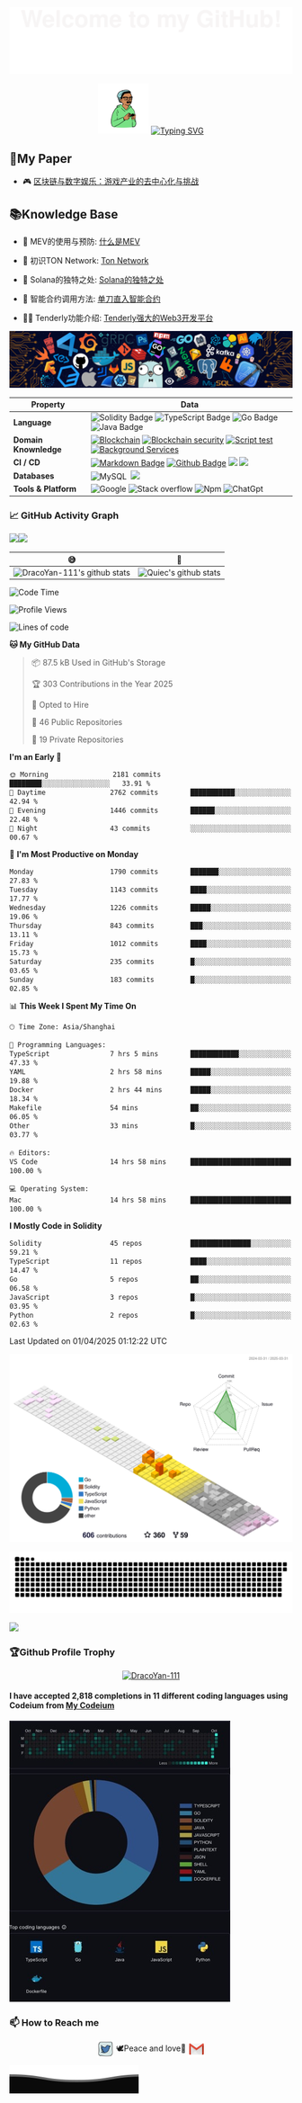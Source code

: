 ![](assets/Bottom_up.svg)

<!--   my-ticker -->
<p align="center">
  <img src="assets/peep.png" alt="Your PNG" width="90" height="90">
    <a href="https://git.io/typing-svg">
    <img src="https://readme-typing-svg.demolab.com?font=Fira+Code&size=23&pause=1000&random=false&width=435&lines=Hello+everyone%2CWhat's+good%F0%9F%98%8A;Welcome+to+my+Github%F0%9F%AB%A3;My+name+is+Draco+Yan%F0%9F%91%A6;Master+Solidity%2CJava%2CGo%2CTs%2CJs%F0%9F%AB%B6;I+like+%F0%9F%8E%B5+%F0%9F%96%A5%EF%B8%8F+%F0%9F%A7%97+%F0%9F%8F%8B%EF%B8%8F+%F0%9F%8F%8A+%F0%9F%8F%93;Still+learning+more%F0%9F%93%96;Peace%F0%9F%95%8A%EF%B8%8F+and+love%F0%9F%A9%B7" alt="Typing SVG" />
  </a>
</p>

<!--   my-paper -->
## 📃My Paper

- 🎮 [区块链与数字娱乐：游戏产业的去中心化与挑战](assets/区块链与数字娱乐：游戏产业的去中心化与挑战.pdf)

<!--   my-Knowledge Base -->
## 📚Knowledge Base

- 🤝 MEV的使用与预防: [什么是MEV](https://private-thursday-1d0.notion.site/MEV-111655235e348000b1cdd1caa3392190?pvs=4)

- 🔭 初识TON Network: [Ton Network](https://private-thursday-1d0.notion.site/Ton-Network-7c5f9699252642149a13f43aea0c4f24?pvs=4)

- 🌱 Solana的独特之处: [Solana的独特之处](https://private-thursday-1d0.notion.site/Solana-a86960bf338d42e38ea6045d00111973?pvs=4)

- 👯 智能合约调用方法: [单刀直入智能合约](https://private-thursday-1d0.notion.site/ecec80a9d3b04896baac7a4f67265c14?pvs=4)

- 👨‍💻 Tenderly功能介绍: [Tenderly强大的Web3开发平台](https://private-thursday-1d0.notion.site/Tenderly-Web3-111655235e348009a14bd04d87cd1ecd?pvs=25)

<!--   my-header-img -->
![](assets/header_.png)

<!--   my-skils -->

| Property                                       | Data                                                                                                                                                                                                                                                                                                                                                                                                                                                                                                                                                                                                                                                                                                                                                                                                                                                                                                                                                                                                                                                                                                                                                                                                                                                                                                                                                                                                                                                                                                                                                                                                                                                                                                                                                                                                            |
|------------------------------------------------|-----------------------------------------------------------------------------------------------------------------------------------------------------------------------------------------------------------------------------------------------------------------------------------------------------------------------------------------------------------------------------------------------------------------------------------------------------------------------------------------------------------------------------------------------------------------------------------------------------------------------------------------------------------------------------------------------------------------------------------------------------------------------------------------------------------------------------------------------------------------------------------------------------------------------------------------------------------------------------------------------------------------------------------------------------------------------------------------------------------------------------------------------------------------------------------------------------------------------------------------------------------------------------------------------------------------------------------------------------------------------------------------------------------------------------------------------------------------------------------------------------------------------------------------------------------------------------------------------------------------------------------------------------------------------------------------------------------------------------------------------------------------------------------------------------------------|
| **Language**                              | ![Solidity Badge](https://img.shields.io/badge/-Solidity-3776AB?style=flat&logo=Solidity&logoColor=white) ![TypeScript Badge](https://img.shields.io/badge/-TypeScript-3776AB?style=flat&logo=TypeScript&logoColor=white) ![Go Badge](https://img.shields.io/badge/-Go-3776AB?style=flat&logo=go&logoColor=white) ![Java Badge](https://img.shields.io/badge/-Java-3776AB?style=flat&logo=Java&logoColor=white)                                                                                                                                                                                                                                                                                                                                                                                                                                                                                                                                                                                                                                                                                                                                                                                                                                                                                                                                                                                                                                                                                                                                                                                                                                                                                                                                                                                                 |
| **Domain Knownledge**                          | [![Blockchain](https://img.shields.io/badge/-Blockchain-01D277?style=flat&logoColor=white)](https://github.com/DracoYan-111?tab=repositories&q=&type=&language=solidity&sort=) [![Blockchain security](https://img.shields.io/badge/-Blockchain%20security-FAB040?style=flat&logoColor=white)](https://github.com/DracoYan-111?tab=repositories&q=&type=&language=solidity&sort=) [![Script test](https://img.shields.io/badge/-Script%20test-4C8CBF?style=flat&logoColor=white)](https://github.com/DracoYan-111?tab=repositories&q=&type=&language=typescript&sort=) [![Background Services](https://img.shields.io/badge/-Background%20Services-FF6600?style=flat&logoColor=white)](https://github.com/DracoYan-111?tab=repositories&q=&type=&language=go&sort=)                                                                                                                                                                                                                                                                                                                                                                                                                                                                                                                                                                                                                                                                                                                                                                                                                                                                                                                                                                                                                                                 |
| **CI / CD**                                    | [![Markdown Badge](https://img.shields.io/badge/-Markdown-2088FF?style=flat&logo=Markdown&logoColor=white)](https://github.com/DracoYan-111/DracoYan-111) [![Github Badge](https://img.shields.io/badge/-Github%20-2088FF?style=flat&logo=Github&logoColor=white)](https://github.com/DracoYan-111) [![](https://img.shields.io/badge/-Docker-2496ED?style=flat-square&logo=docker&logoColor=white)](https://www.docker.com)  [![](https://img.shields.io/badge/-VS_Code-007ACC?style=flat-square&logo=visual-studio-code&logoColor=white)](https://code.visualstudio.com)                                                                                                                                                                                                                                                                                                                                                                                                                                                                                                                                                                                                                                                                                                                                                                                                                                                                                                                                                                                                                                                                                                                                                                                                                                                                                                                                                                                                                                                                                     |
| **Databases**                                  | ![MySQL](https://img.shields.io/badge/-MySQL-444444?style=flat&logo=MySQL)&nbsp; [![](https://img.shields.io/badge/-PostgreSQL-336791?style=flat-square&logo=postgresql&logoColor=white)](https://www.postgresql.org)                                                                                                                                                                                                                                                                                                                                                                                                                                                                                                                                                                                                                                                                                                                                                                                                                                                                                                                                                                                                                         |
| **Tools & Platform**                           | ![Google](https://img.shields.io/badge/Google-F9AB00?style=for-the-badge&logo=google&color=525252) ![Stack overflow](https://img.shields.io/badge/StackOverflow-27338e?style=for-the-badge&logo=stackoverflow&logoColor=white) ![Npm](https://img.shields.io/badge/NPM-E34F26?style=for-the-badge&logo=Npm&logoColor=white) ![ChatGpt](https://img.shields.io/badge/ChatGpt-E34F26?style=for-the-badge&logo=openai&logoColor=white)                                                                                                                                                                                                                                                                                                                                                                                                                                                                                                                                                                                                                                                                                                                                                                                                                                                                                                                                                                                                                                                                                                                                                                                 |

<!--   GitHub stats graph -->
### 📈 GitHub Activity Graph

![](http://github-profile-summary-cards.vercel.app/api/cards/stats?username=DracoYan-111&theme=2077)<img src="https://github-readme-streak-stats.herokuapp.com/?user=DracoYan-111"/>

|😅                                                                                                                                                      |         🤪                                                                                                              |
|--------------------------------------------------------------------------------------------------------------------------------------------------------|--------------------------------------------------------------------------------------------------------------------------|
| ![DracoYan-111's github stats](https://github-readme-stats.vercel.app/api?username=DracoYan-111&show_icons=true&theme=radical&include_all_commits=true) | ![Quiec's github stats](https://github-readme-stats.vercel.app/api/top-langs/?username=DracoYan-111&theme=radical&layout=compact) |

<!--START_SECTION:waka-->
![Code Time](http://img.shields.io/badge/Code%20Time-335%20hrs%2043%20mins-blue)

![Profile Views](http://img.shields.io/badge/Profile%20Views-1-blue)

![Lines of code](https://img.shields.io/badge/From%20Hello%20World%20I%27ve%20Written-16.1%20million%20lines%20of%20code-blue)

**🐱 My GitHub Data** 

> 📦 87.5 kB Used in GitHub's Storage 
 > 
> 🏆 303 Contributions in the Year 2025
 > 
> 💼 Opted to Hire
 > 
> 📜 46 Public Repositories 
 > 
> 🔑 19 Private Repositories 
 > 
**I'm an Early 🐤** 

```text
🌞 Morning                2181 commits        ████████░░░░░░░░░░░░░░░░░   33.91 % 
🌆 Daytime                2762 commits        ███████████░░░░░░░░░░░░░░   42.94 % 
🌃 Evening                1446 commits        ██████░░░░░░░░░░░░░░░░░░░   22.48 % 
🌙 Night                  43 commits          ░░░░░░░░░░░░░░░░░░░░░░░░░   00.67 % 
```
📅 **I'm Most Productive on Monday** 

```text
Monday                   1790 commits        ███████░░░░░░░░░░░░░░░░░░   27.83 % 
Tuesday                  1143 commits        ████░░░░░░░░░░░░░░░░░░░░░   17.77 % 
Wednesday                1226 commits        █████░░░░░░░░░░░░░░░░░░░░   19.06 % 
Thursday                 843 commits         ███░░░░░░░░░░░░░░░░░░░░░░   13.11 % 
Friday                   1012 commits        ████░░░░░░░░░░░░░░░░░░░░░   15.73 % 
Saturday                 235 commits         █░░░░░░░░░░░░░░░░░░░░░░░░   03.65 % 
Sunday                   183 commits         █░░░░░░░░░░░░░░░░░░░░░░░░   02.85 % 
```


📊 **This Week I Spent My Time On** 

```text
🕑︎ Time Zone: Asia/Shanghai

💬 Programming Languages: 
TypeScript               7 hrs 5 mins        ████████████░░░░░░░░░░░░░   47.33 % 
YAML                     2 hrs 58 mins       █████░░░░░░░░░░░░░░░░░░░░   19.88 % 
Docker                   2 hrs 44 mins       █████░░░░░░░░░░░░░░░░░░░░   18.34 % 
Makefile                 54 mins             ██░░░░░░░░░░░░░░░░░░░░░░░   06.05 % 
Other                    33 mins             █░░░░░░░░░░░░░░░░░░░░░░░░   03.77 % 

🔥 Editors: 
VS Code                  14 hrs 58 mins      █████████████████████████   100.00 % 

💻 Operating System: 
Mac                      14 hrs 58 mins      █████████████████████████   100.00 % 
```

**I Mostly Code in Solidity** 

```text
Solidity                 45 repos            ███████████████░░░░░░░░░░   59.21 % 
TypeScript               11 repos            ████░░░░░░░░░░░░░░░░░░░░░   14.47 % 
Go                       5 repos             ██░░░░░░░░░░░░░░░░░░░░░░░   06.58 % 
JavaScript               3 repos             █░░░░░░░░░░░░░░░░░░░░░░░░   03.95 % 
Python                   2 repos             █░░░░░░░░░░░░░░░░░░░░░░░░   02.63 % 
```




 Last Updated on 01/04/2025 01:12:22 UTC
<!--END_SECTION:waka-->

<!--  2d history skills -->
![](profile-3d-contrib/profile-season-animate.svg)

<img alt="github contribution grid snake animation" src="assets/github-contribution-grid-snake.svg">

<img src="https://cr-skills-chart-widget.azurewebsites.net/api/api?username=YanLong-111" width="auto" ></img>

### 🏆Github Profile Trophy

<p align="center">
<a href="https://github.com/ryo-ma/github-profile-trophy"><img src="https://github-profile-trophy.vercel.app/?username=DracoYan-111" alt="DracoYan-111"/></a>
</p>

#### I have accepted 2,818 completions in 11 different coding languages using Codeium from [My Codeium](https://codeium.com/profile/dracodecodeium)

![](assets/codeium.jpg)

### 📫 How to Reach me

<p align="center">
<a href="https://twitter.com/Love_Myself_T_T" target="blank"><img align="center" src="./assets/twitter.svg" alt="DracoYan-111" height="30" width="30" /></a>
🕊️Peace and love🩷
<a href="mailto:yanlong2944@gmail.com" target="blank"><img align="center" src="./assets/gmail.svg" alt="Gmail" height="30" width="30" /></a>
</p>

![](assets/Bottom_down.svg)
